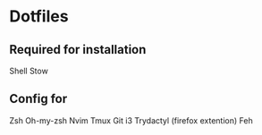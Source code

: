 # Dotfiles
## Required for installation
Shell
Stow

## Config for
Zsh
Oh-my-zsh
Nvim
Tmux
Git
i3
Trydactyl (firefox extention)
Feh

